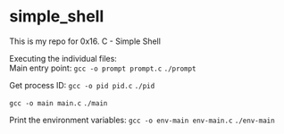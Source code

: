 # simple_shell
This is my repo for 0x16. C - Simple Shell

Executing the individual files: <br/>
Main entry point:
`gcc -o prompt prompt.c`
`./prompt`

Get process ID:
`gcc -o pid pid.c`
`./pid`


`gcc -o main main.c`
`./main`

Print the environment variables:
`gcc -o env-main env-main.c`
`./env-main`

``
``

``
``

``
``
